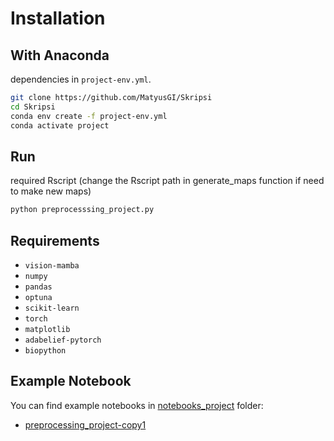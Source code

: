 # Installation </br>
## With Anaconda </br>
dependencies in `project-env.yml`.
```bash
git clone https://github.com/MatyusGI/Skripsi
cd Skripsi
conda env create -f project-env.yml
conda activate project
```

## Run
required Rscript (change the Rscript path in generate_maps function if need to make new maps)
```bash
python preprocesssing_project.py
```

## Requirements
* `vision-mamba`
* `numpy`
* `pandas`
* `optuna`
* `scikit-learn`
* `torch`
* `matplotlib`
* `adabelief-pytorch`
* `biopython`

## Example Notebook
You can find example notebooks in [notebooks_project](https://github.com/MatyusGI/Skripsi/edit/main/notebooks_project) folder:
* [preprocessing_project-copy1](https://github.com/MatyusGI/Skripsi/blob/main/notebooks_project/preprocessing_project-Copy1.ipynb)
